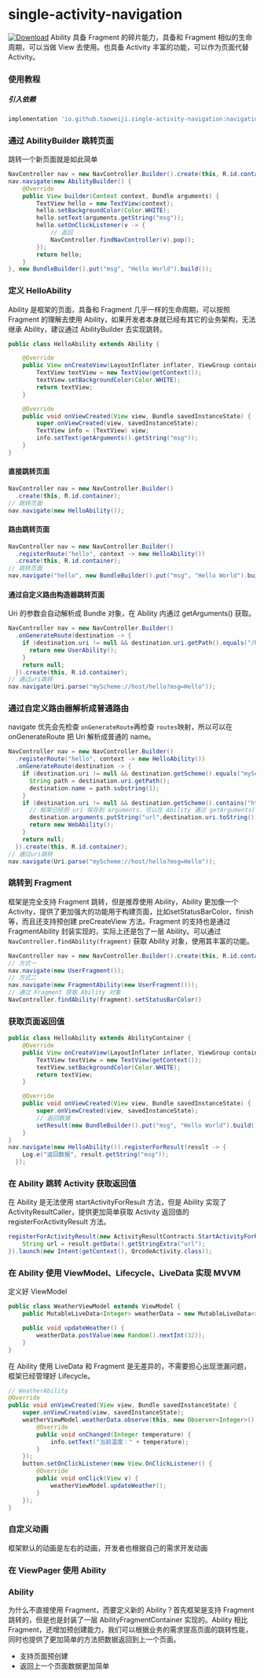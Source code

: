 # single-activity-navigation
[![Download](https://maven-badges.herokuapp.com/maven-central/io.github.taoweiji.single-activity-navigation/navigation/badge.svg)](https://search.maven.org/search?q=io.github.taoweiji.single-activity-navigation)
Ability 具备 Fragment 的碎片能力，具备和 Fragment 相似的生命周期，可以当做 View 去使用。也具备 Activity 丰富的功能，可以作为页面代替 Activity。


### 使用教程

##### 引入依赖

```groovy
implementation 'io.github.taoweiji.single-activity-navigation:navigation:0.1.0'
```


### 通过 AbilityBuilder 跳转页面

跳转一个新页面就是如此简单

```java
NavController nav = new NavController.Builder().create(this, R.id.container);
nav.navigate(new AbilityBuilder() {
    @Override
    public View builder(Context context, Bundle arguments) {
        TextView hello = new TextView(context);
        hello.setBackgroundColor(Color.WHITE);
        hello.setText(arguments.getString("msg"));
        hello.setOnClickListener(v -> {
            // 返回
            NavController.findNavController(v).pop();
        });
        return hello;
    }
}, new BundleBuilder().put("msg", "Hello World").build());
```



### 定义 HelloAbility

Ability 是框架的页面，具备和 Fragment 几乎一样的生命周期，可以按照 Fragment 的理解去使用 Ability，如果开发者本身就已经有其它的业务架构，无法继承 Ability，建议通过 AbilityBuilder 去实现跳转。

```java
public class HelloAbility extends Ability {

    @Override
    public View onCreateView(LayoutInflater inflater, ViewGroup container, Bundle savedInstanceState) {
        TextView textView = new TextView(getContext());
        textView.setBackgroundColor(Color.WHITE);
        return textView;
    }

    @Override
    public void onViewCreated(View view, Bundle savedInstanceState) {
        super.onViewCreated(view, savedInstanceState);
        TextView info = (TextView) view;
        info.setText(getArguments().getString("msg"));
    }
}
```



#### 直接跳转页面

```java
NavController nav = new NavController.Builder()
  .create(this, R.id.container);
// 跳转页面
nav.navigate(new HelloAbility());
```



#### 路由跳转页面

```java
NavController nav = new NavController.Builder()
  .registerRoute("hello", context -> new HelloAbility())
  .create(this, R.id.container);
// 跳转页面
nav.navigate("hello", new BundleBuilder().put("msg", "Hello World").build());
```



#### 通过自定义路由构造器跳转页面

Uri 的参数会自动解析成 Bundle 对象，在 Ability 内通过 getArguments() 获取。

```java
NavController nav = new NavController.Builder()
  .onGenerateRoute(destination -> {
    if (destination.uri != null && destination.uri.getPath().equals("/hello")) {
      return new UserAbility();
    }
    return null;
  }).create(this, R.id.container);
// 通过uri跳转
nav.navigate(Uri.parse("myScheme://host/hello?msg=Hello"));
```



### 通过自定义路由器解析成普通路由

navigate 优先会先检查 `onGenerateRoute`再检查 `routes`映射，所以可以在 onGenerateRoute 把 Uri 解析成普通的 name。

```java
NavController nav = new NavController.Builder()
  .registerRoute("hello", context -> new HelloAbility())
  .onGenerateRoute(destination -> {
    if (destination.uri != null && destination.getScheme().equals("myScheme")) {
      String path = destination.uri.getPath();
      destination.name = path.substring(1);
    }
    if (destination.uri != null && destination.getScheme().contains("http")) {
      // 框架已经把 uri 保存到 arguments，可以在 Ability 通过 getArguments().getParcelable(Destination.URI_KEY) 获取
      destination.arguments.putString("url",destination.uri.toString())
      return new WebAbility();
    }
    return null;
  }).create(this, R.id.container);
// 通过uri跳转
nav.navigate(Uri.parse("myScheme://host/hello?msg=Hello"));
```



### 跳转到 Fragment

框架是完全支持 Fragment 跳转，但是推荐使用 Ability，Ability 更加像一个 Activity，提供了更加强大的功能用于构建页面，比如setStatusBarColor、finish 等，而且还支持预创建 preCreateView 方法。Fragment 的支持也是通过 FragmentAbility 封装实现的，实际上还是包了一层 Ability。可以通过 `NavController.findAbility(fragment)` 获取 Ability 对象，使用其丰富的功能。

```java
NavController nav = new NavController.Builder().create(this, R.id.container);
// 方式一
nav.navigate(new UserFragment());
// 方式二
nav.navigate(new FragmentAbility(new UserFragment()));
// 通过 Fragment 获取 Ability 对象
NavController.findAbility(fragment).setStatusBarColor()
```



### 获取页面返回值

```java
public class HelloAbility extends AbilityContainer {
    @Override
    public View onCreateView(LayoutInflater inflater, ViewGroup container, Bundle savedInstanceState) {
        TextView textView = new TextView(getContext());
        textView.setBackgroundColor(Color.WHITE);
        return textView;
    }

    @Override
    public void onViewCreated(View view, Bundle savedInstanceState) {
        super.onViewCreated(view, savedInstanceState);
      	// 返回数据
      	setResult(new BundleBuilder().put("msg", "Hello World").build());
    }
}
nav.navigate(new HelloAbility()).registerForResult(result -> {
    Log.e("返回数据", result.getString("msg"));
  });
```



### 在 Ability 跳转 Activity 获取返回值

在 Ability 是无法使用 startActivityForResult 方法，但是 Ability 实现了 ActivityResultCaller，提供更加简单获取 Activity 返回值的 registerForActivityResult 方法。

```java
registerForActivityResult(new ActivityResultContracts.StartActivityForResult(), result -> {
    String url = result.getData().getStringExtra("url");
}).launch(new Intent(getContext(), QrcodeActivity.class));
```



### 在 Ability 使用 ViewModel、Lifecycle、LiveData 实现 MVVM

定义好 ViewModel

```java
public class WeatherViewModel extends ViewModel {
    public MutableLiveData<Integer> weatherData = new MutableLiveData<>();

    public void updateWeather() {
        weatherData.postValue(new Random().nextInt(32));
    }
}
```

在 Ability 使用 LiveData 和 Fragment 是无差异的，不需要担心出现泄漏问题，框架已经管理好 Lifecycle。

```java
// WeatherAbility
@Override
public void onViewCreated(View view, Bundle savedInstanceState) {
    super.onViewCreated(view, savedInstanceState);
    weatherViewModel.weatherData.observe(this, new Observer<Integer>() {
        @Override
        public void onChanged(Integer temperature) {
            info.setText("当前温度：" + temperature);
        }
    });
    button.setOnClickListener(new View.OnClickListener() {
        @Override
        public void onClick(View v) {
            weatherViewModel.updateWeather();
        }
    });
}
```



### 自定义动画

框架默认的动画是左右的动画，开发者也根据自己的需求开发动画



### 在 ViewPager 使用 Ability



### Ability

为什么不直接使用 Fragment，而要定义新的 Ability？首先框架是支持 Fragment 跳转的，但是也是封装了一层 AbilityFragmentContainer 实现的。Ability 相比 Fragment，还增加预创建能力，我们可以根据业务的需求提高页面的跳转性能，同时也提供了更加简单的方法把数据返回到上一个页面。

- 支持页面预创建
- 返回上一个页面数据更加简单











